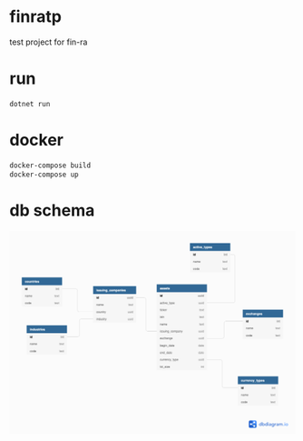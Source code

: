 # finratp
test project for fin-ra

# run
````
dotnet run
````

# docker
````
docker-compose build
docker-compose up
````

# db schema
![Backend dependencies](https://github.com/rayonaru/finratp/blob/main/finradb.png)
